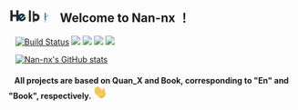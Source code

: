 ## <img src="hello.gif" width="70px">  &nbsp;&nbsp; Welcome to Nan-nx ！

&nbsp;&nbsp; [![Build Status](https://github.com/Nan-nx/En/actions/workflows/build.yml/badge.svg)](https://github.com/Nan-nx/En)
<a href="https://github.com/Nan-nx/Book"><img src='https://img.shields.io/badge/Book-v3.0-purple'/></a>
<a href="https://github.com/Nan-nx/En"><img src='https://img.shields.io/badge/Quan_X-v2.0-red'/></a>
<a href="https://www.v2rayfree.eu.org/post/free-v2ray"><img src='https://img.shields.io/badge/Proxy-v2.0-green'/></a>
<a href="https://t.me/Nan_nx"><img src='https://img.shields.io/badge/By-Nan--nx-blue'/></a>

&nbsp;&nbsp; [![Nan-nx's GitHub stats](https://github-readme-stats.vercel.app/api?username=Nan-nx&show_icons=true&count_private=true&theme=vue)](https://github.com/Nan-nx)

#### &nbsp;&nbsp; All projects are based on Quan_X and Book, corresponding to "En" and "Book", respectively. <img src="Hi.gif" width="25px">
